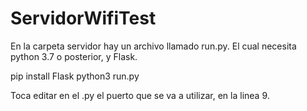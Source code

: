# ServidorWifiTest

En la carpeta servidor hay un archivo llamado run.py.
El cual necesita python 3.7 o posterior, y Flask.

pip install Flask
python3 run.py

Toca editar en el .py el puerto que se va a utilizar, en la linea 9.
